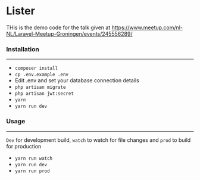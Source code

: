 # Lister

THis is the demo code for the talk given at https://www.meetup.com/nl-NL/Laravel-Meetup-Groningen/events/245556289/
### Installation
---
* ```composer install```
* ```cp .env.example .env```
* Edit .env and set your database connection details
* ```php artisan migrate```
* ```php artisan jwt:secret```
* ```yarn```
* ```yarn run dev```

### Usage
---
```Dev``` for development build, ```watch``` to watch for file changes and ```prod``` to build for production
* ```yarn run watch```
* ```yarn run dev```
* ```yarn run prod```
